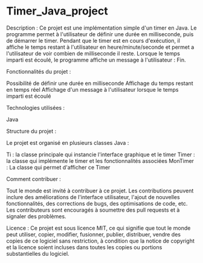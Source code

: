 # Timer_Java_project

Description : Ce projet est une implémentation simple d'un timer en Java. Le programme permet à l'utilisateur de définir une durée en milliseconde, puis de démarrer le timer. Pendant que le timer est en cours d'exécution, il affiche le temps restant à l'utilisateur en heure/minute/seconde et permet a l'utilisateur de voir combien de milliseconde il reste. Lorsque le temps imparti est écoulé, le programme affiche un message à l'utilisateur : Fin.

Fonctionnalités du projet :

Possibilité de définir une durée en milliseconde
Affichage du temps restant en temps réel
Affichage d'un message à l'utilisateur lorsque le temps imparti est écoulé


Technologies utilisées :

Java


Structure du projet :

Le projet est organisé en plusieurs classes Java :

Ti : la classe principale qui instancie l'interface graphique et le timer
Timer : la classe qui implémente le timer et les fonctionnalités associées
MonTimer : La classe qui permet d'afficher ce Timer

Comment contribuer :

Tout le monde est invité à contribuer à ce projet. Les contributions peuvent inclure des améliorations de l'interface utilisateur, l'ajout de nouvelles fonctionnalités, des corrections de bugs, des optimisations de code, etc. Les contributeurs sont encouragés à soumettre des pull requests et à signaler des problèmes.


Licence :
Ce projet est sous licence MIT, ce qui signifie que tout le monde peut utiliser, copier, modifier, fusionner, publier, distribuer, vendre des copies de ce logiciel sans restriction, à condition que la notice de copyright et la licence soient incluses dans toutes les copies ou portions substantielles du logiciel.
